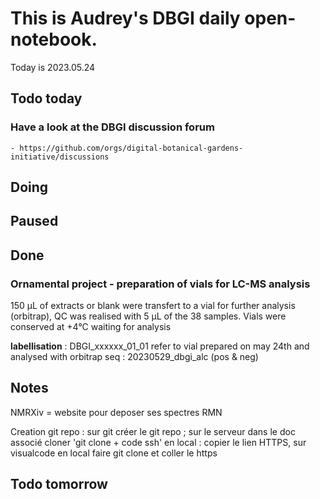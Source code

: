 

# This is Audrey's DBGI daily open-notebook.

Today is 2023.05.24

## Todo today

### Have a look at the DBGI discussion forum
    - https://github.com/orgs/digital-botanical-gardens-initiative/discussions

###
###

## Doing

## Paused

## Done
### Ornamental project - preparation of vials for LC-MS analysis 
150 µL of extracts or blank were transfert to a vial for further analysis (orbitrap), QC was realised with 5 µL of the 38 samples. Vials were conserved at +4°C waiting for analysis 

**labellisation**  : 
 DBGI_xxxxxx_01_01 refer to vial prepared on may 24th and analysed with orbitrap seq : 20230529_dbgi_alc (pos & neg)

## Notes
NMRXiv = website pour deposer ses spectres RMN 

Creation git repo : sur git créer le git repo ; sur le serveur dans le doc associé cloner 'git clone + code ssh' 
en local : copier le lien HTTPS, sur visualcode en local faire git clone et coller le https
## Todo tomorrow
 